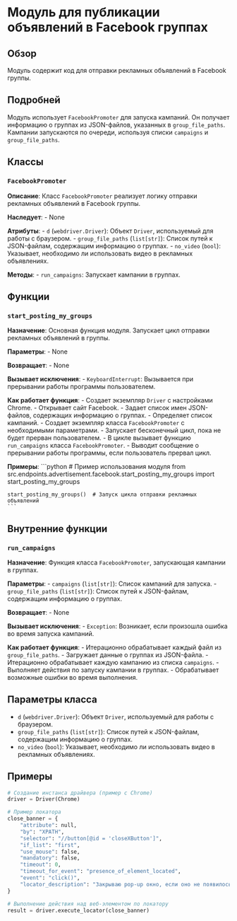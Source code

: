 # Модуль для публикации объявлений в Facebook группах

## Обзор

Модуль содержит код для отправки рекламных объявлений в Facebook группы. 

## Подробней

Модуль использует `FacebookPromoter` для запуска кампаний. Он получает информацию о группах из JSON-файлов, указанных в `group_file_paths`. Кампании запускаются по очереди, используя списки `campaigns` и `group_file_paths`.  

##  Классы
### `FacebookPromoter`

**Описание**:  Класс `FacebookPromoter` реализует логику отправки рекламных объявлений в Facebook группы.  

**Наследует**:
    - None 

**Атрибуты**:
    - `d` (`webdriver.Driver`): Объект `Driver`, используемый для работы с браузером.
    - `group_file_paths` (`list[str]`): Список путей к JSON-файлам, содержащим информацию о группах.
    - `no_video` (`bool`):  Указывает, необходимо ли использовать видео в рекламных объявлениях.

**Методы**:
    - `run_campaigns`:  Запускает кампании в группах. 

## Функции

### `start_posting_my_groups`

**Назначение**: Основная функция модуля. Запускает цикл отправки рекламных объявлений в группы. 

**Параметры**:
    - None

**Возвращает**:
    - None

**Вызывает исключения**:
    - `KeyboardInterrupt`:  Вызывается при прерывании работы программы пользователем. 

**Как работает функция**:
    - Создает экземпляр `Driver` с настройками Chrome.
    - Открывает сайт Facebook.
    - Задает список имен JSON-файлов, содержащих информацию о группах.
    - Определяет список кампаний.
    - Создает экземпляр класса `FacebookPromoter` с необходимыми параметрами.
    - Запускает бесконечный цикл, пока не будет прерван пользователем. 
    - В цикле вызывает функцию `run_campaigns` класса `FacebookPromoter`. 
    - Выводит сообщение о прерывании работы программы, если пользователь прервал цикл.

**Примеры**:
    ```python
    # Пример использования модуля
    from src.endpoints.advertisement.facebook.start_posting_my_groups import start_posting_my_groups

    start_posting_my_groups()  # Запуск цикла отправки рекламных объявлений
    ```
    
##  Внутренние функции
 
### `run_campaigns` 
 
**Назначение**:  Функция класса `FacebookPromoter`, запускающая кампании в группах.

**Параметры**:
    - `campaigns` (`list[str]`): Список кампаний для запуска.
    - `group_file_paths` (`list[str]`): Список путей к JSON-файлам, содержащим информацию о группах.

**Возвращает**:
    - None

**Вызывает исключения**:
    -  `Exception`: Возникает, если произошла ошибка во время запуска кампаний.

**Как работает функция**:
    - Итерационно обрабатывает каждый файл из `group_file_paths`.
    - Загружает данные о группах из JSON-файла. 
    - Итерационно обрабатывает каждую кампанию из списка `campaigns`.
    - Выполняет действия по запуску кампании в группах. 
    - Обрабатывает возможные ошибки во время выполнения.

##  Параметры класса

- `d` (`webdriver.Driver`):  Объект `Driver`, используемый для работы с браузером.  
- `group_file_paths` (`list[str]`): Список путей к JSON-файлам, содержащим информацию о группах. 
- `no_video` (`bool`):  Указывает, необходимо ли использовать видео в рекламных объявлениях.

## Примеры
```python
# Создание инстанса драйвера (пример с Chrome)
driver = Driver(Chrome)

# Пример локатора
close_banner = {
    "attribute": null,
    "by": "XPATH",
    "selector": "//button[@id = 'closeXButton']",
    "if_list": "first",
    "use_mouse": false,
    "mandatory": false,
    "timeout": 0,
    "timeout_for_event": "presence_of_element_located",
    "event": "click()",
    "locator_description": "Закрываю pop-up окно, если оно не появилось - не страшно (`mandatory`:`false`)"
}

# Выполнение действия над веб-элементом по локатору
result = driver.execute_locator(close_banner)
